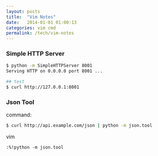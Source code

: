 ```yaml
---
layout: posts
title:  "Vim Notes"
date:   2014-01-01 01:00:13
categories: vim cmd
permalink: /tech/vim-notes
---
```


### Simple HTTP Server


```bash
$ python -m SimpleHTTPServer 8001
Serving HTTP on 0.0.0.0 port 8001 ...

## test
$ curl http://127.0.0.1:8001
```

### Json Tool

command:

```bash
$ curl http://api.example.com/json | python -m json.tool
```

vim

```vim
:%!python -m json.tool
```

